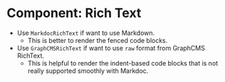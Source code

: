 # Component: Rich Text

- Use `MarkdocRichText` if want to use Markdown.
  - This is better to render the fenced code blocks.
- Use `GraphCMSRichText` if want to use `raw` format from GraphCMS RichText.
  - This is helpful to render the indent-based code blocks that is not really supported smoothly with Markdoc.
